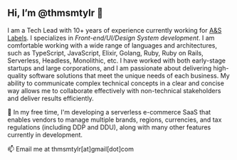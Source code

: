 ## Hi, I’m @thmsmtylr 👋
I am a Tech Lead with 10+ years of experience currently working for [A&S Labels](https://www.linkedin.com/company/a-s-labels-pty-ltd/mycompany/). I specializes in *Front-end/UI/Design System development*. I am comfortable working with a wide range of languages and architectures, such as TypeScript, JavaScript, Elixir, Golang, Ruby, Ruby on Rails, Serverless, Headless, Monolithic, etc. I have worked with both early-stage startups and large corporations, and I am passionate about delivering high-quality software solutions that meet the unique needs of each business. My ability to communicate complex technical concepts in a clear and concise way allows me to collaborate effectively with non-technical stakeholders and deliver results efficiently.
  
🚧 In my free time, I'm developing a serverless e-commerce SaaS that enables vendors to manage multiple brands, regions, currencies, and tax regulations (including DDP and DDU), along with many other features currently in development. <br />

📫 Email me at thmsmtylr[at]gmail[dot]com

<!---
thmsmtylr/thmsmtylr is a ✨ special ✨ repository because its `README.md` (this file) appears on your GitHub profile.
You can click the Preview link to take a look at your changes.
--->
